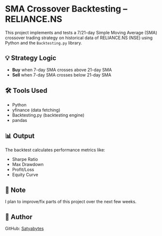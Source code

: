 # SMA Crossover Backtesting – RELIANCE.NS

This project implements and tests a 7/21-day Simple Moving Average (SMA) crossover trading strategy on historical data of RELIANCE.NS (NSE) using Python and the `Backtesting.py` library.

## 💡 Strategy Logic

- **Buy** when 7-day SMA crosses above 21-day SMA
- **Sell** when 7-day SMA crosses below 21-day SMA

## 🛠️ Tools Used

- Python
- yfinance (data fetching)
- Backtesting.py (backtesting engine)
- pandas

## 📊 Output

The backtest calculates performance metrics like:
- Sharpe Ratio
- Max Drawdown
- Profit/Loss
- Equity Curve

## 🚧 Note

I plan to improve/fix parts of this project over the next few weeks.

## 🔗 Author

GitHub: [Satyabytes](https://github.com/Satyabytes)
